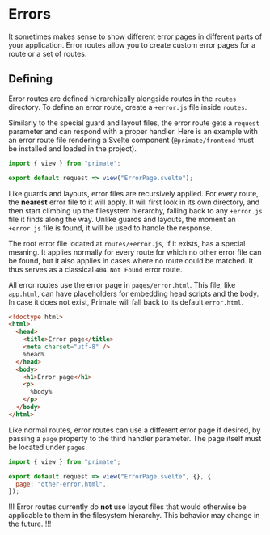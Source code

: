 # Errors

It sometimes makes sense to show different error pages in different parts of
your application. Error routes allow you to create custom error pages for a 
route or a set of routes.


## Defining

Error routes are defined hierarchically alongside routes in the `routes`
directory. To define an error route, create a `+error.js` file inside `routes`.

Similarly to the special guard and layout files, the error route gets a 
`request` parameter and can respond with a proper handler. Here is an example 
with an error route file rendering a Svelte component (`@primate/frontend` must
be installed and loaded in the project).
 
```js caption=routes/+error.js
import { view } from "primate";

export default request => view("ErrorPage.svelte");
```

Like guards and layouts, error files are recursively applied. For every route,
the **nearest** error file to it will apply. It will first look in its own 
directory, and then start climbing up the filesystem hierarchy, falling back to
any `+error.js` file it finds along the way. Unlike guards and layouts, the
moment an `+error.js` file is found, it will be used to handle the response.

The root error file located at `routes/+error.js`, if it exists, has a special
meaning. It applies normally for every route for which no other error file
can be found, but it also applies in cases where no route could be matched. It
thus serves as a classical `404 Not Found` error route.

All error routes use the error page in `pages/error.html`. This file, like
`app.html`, can have placeholders for embedding head scripts and the body. In
case it does not exist, Primate will fall back to its default `error.html`.

```html caption=pages/error.html
<!doctype html>
<html>
  <head>
    <title>Error page</title>
    <meta charset="utf-8" />
    %head%
  </head>
  <body>
    <h1>Error page</h1>
    <p>
      %body%
    </p>
  </body>
</html>
```

Like normal routes, error routes can use a different error page if desired, by
passing a `page` property to the third handler parameter. The page itself must
be located under `pages`.

```js caption=routes/+error.js
import { view } from "primate";

export default request => view("ErrorPage.svelte", {}, {
  page: "other-error.html",
});
```

!!!
Error routes currently do **not** use layout files that would otherwise be
applicable to them in the filesystem hierarchy. This behavior may change in
the future.
!!!

